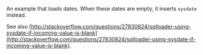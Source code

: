 An example that loads dates. When these dates are empty, it inserts `sysdate` instead.

See also [http://stackoverflow.com/questions/27830824/sqlloader-using-sysdate-if-incoming-value-is-blank](http://stackoverflow.com/questions/27830824/sqlloader-using-sysdate-if-incoming-value-is-blank).
